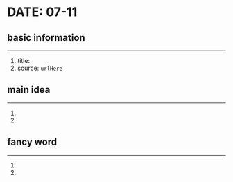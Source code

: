 # DATE: 07-11

## basic information
--------------------
1. title: 
2. source: `urlHere`

## main idea
------------
1. 
2. 

## fancy word
-------------
1. 
2. 
